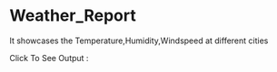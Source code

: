 # Weather_Report
It showcases the Temperature,Humidity,Windspeed at different cities

Click To See Output :
